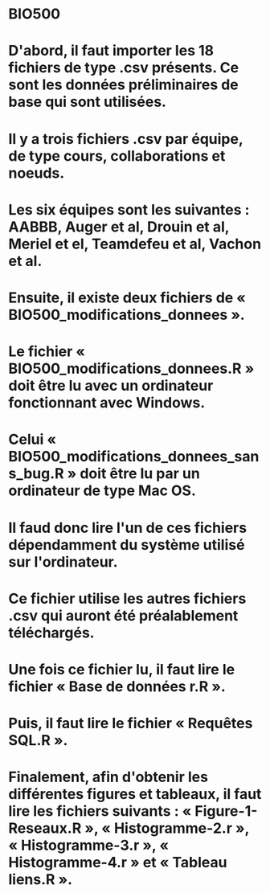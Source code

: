 # BIO500
# D'abord, il faut importer les 18 fichiers de type .csv présents. Ce sont les données préliminaires de base qui sont utilisées.
# Il y a trois fichiers .csv par équipe, de type cours, collaborations et noeuds. 
# Les six équipes sont les suivantes : AABBB, Auger et al, Drouin et al, Meriel et el, Teamdefeu et al, Vachon et al.
# Ensuite, il existe deux fichiers de « BIO500_modifications_donnees ». 
# Le fichier « BIO500_modifications_donnees.R » doit être lu avec un ordinateur fonctionnant avec Windows.
# Celui « BIO500_modifications_donnees_sans_bug.R » doit être lu par un ordinateur de type Mac OS. 
# Il faud donc lire l'un de ces fichiers dépendamment du système utilisé sur l'ordinateur. 
# Ce fichier utilise les autres fichiers .csv qui auront été préalablement téléchargés.
# Une fois ce fichier lu, il faut lire le fichier « Base de données r.R ».
# Puis, il faut lire le fichier « Requêtes SQL.R ».
# Finalement, afin d'obtenir les différentes figures et tableaux, il faut lire les fichiers suivants : « Figure-1-Reseaux.R », « Histogramme-2.r », « Histogramme-3.r », « Histogramme-4.r » et « Tableau liens.R ».
